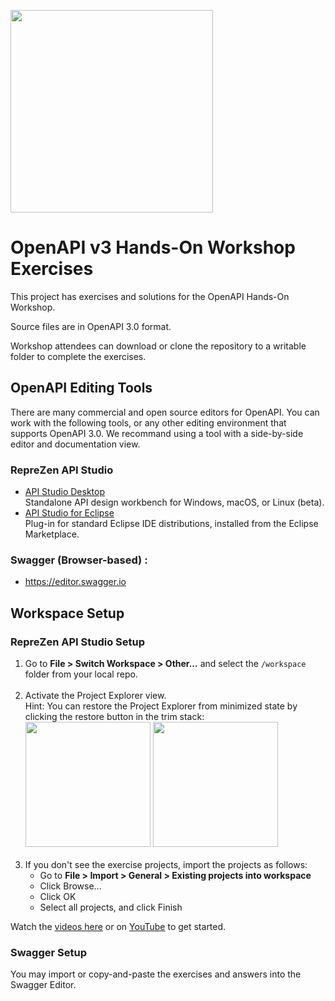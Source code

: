 <a href="https://www.RepreZen.com/OpenAPI"><img src="https://www.reprezen.com/hubfs/RepreZen_logo_no_trademark-(RGB-1024w).png" width="324"/></a>
# OpenAPI v3 Hands-On Workshop Exercises
This project has exercises and solutions for the  OpenAPI Hands-On Workshop. 

Source files are in OpenAPI 3.0 format.

Workshop attendees can download or clone the repository to a writable folder to complete the exercises. 

## OpenAPI Editing Tools

There are many commercial and open source editors for OpenAPI. You can work with the following tools, or any other editing environment that supports OpenAPI 3.0. We recommand using a tool with a side-by-side editor and documentation view.

### RepreZen API Studio
* [API Studio Desktop](https://www.RepreZen.com/trial-offer)<br/>Standalone API design workbench for Windows, macOS, or Linux (beta).
* [API Studio for Eclipse](https://marketplace.eclipse.org/content/reprezen-api-studio)<br/>Plug-in for standard Eclipse IDE distributions, installed from the Eclipse Marketplace.

### Swagger (Browser-based) :
* https://editor.swagger.io

## Workspace Setup

### RepreZen API Studio Setup
1. Go to **File > Switch Workspace > Other...** and select the `/workspace` folder from your local repo.<br/><br/>
2. Activate the Project Explorer view.<br/>Hint: You can restore the Project Explorer from minimized state by clicking the restore button in the trim stack: <img src="https://www.reprezen.com/hubfs/Project%20Explorer%20Trim%20Stack.png" height="200" />&nbsp;<img src="https://www.reprezen.com/hubfs/Project%20Explorer%20Restored.png" height="200" /><br/><br/>
3. If you don't see the exercise projects, import the projects as follows:
    * Go to **File > Import > General > Existing projects into workspace**
    * Click Browse...
    * Click OK
    * Select all projects, and click Finish

Watch the [videos here](https://products.reprezen.com/misc/getting_started_oas.html) or on [YouTube](https://www.youtube.com/watch?v=aYYChcU2oJI&list=PLLMXvAoF1MNYQUezbEEEFfL5Lt8EXTOSg) to get started.

### Swagger Setup

You may import or copy-and-paste the exercises and answers into the Swagger Editor.
